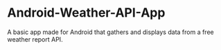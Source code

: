 # Android-Weather-API-App
A basic app made for Android that gathers and displays data from a free weather report API.
